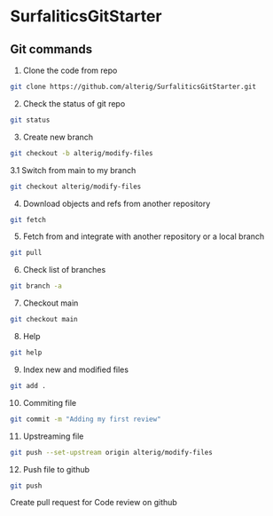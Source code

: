 # SurfaliticsGitStarter

## Git commands

1. Clone the code from repo

```bash
git clone https://github.com/alterig/SurfaliticsGitStarter.git
```
2. Check the status of git repo

```bash
git status
```

3. Create new branch

```bash
git checkout -b alterig/modify-files
```
3.1  Switch from main to my branch

```bash
git checkout alterig/modify-files
```
4. Download objects and refs from another repository
```bash
git fetch
```

5. Fetch from and integrate with another repository or a local branch

```bash
git pull
```

6. Check list of branches
```bash
git branch -a
```
7. Checkout main
```bash
git checkout main
```
8. Help
```bash
git help
```
9. Index new and modified files
```bash
git add .
```
10. Commiting file

```bash
git commit -m "Adding my first review"
```
11. Upstreaming file
```bash
git push --set-upstream origin alterig/modify-files
```
12. Push file to github
```bash
git push
```

Create pull request for Code review on github
